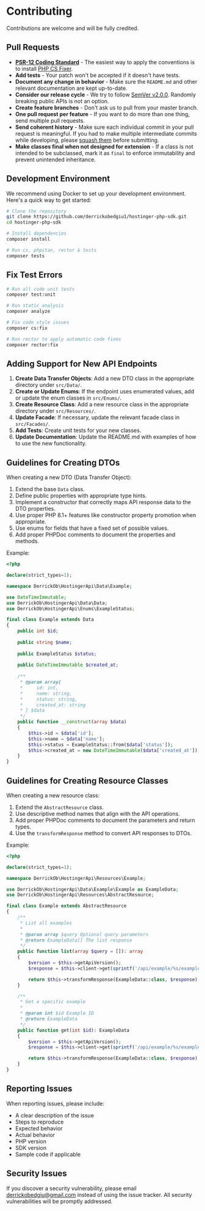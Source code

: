 # Contributing

Contributions are welcome and will be fully credited.

## Pull Requests

- **[PSR-12 Coding Standard](https://www.php-fig.org/psr/psr-12/)** - The easiest way to apply the conventions is to install [PHP CS Fixer](https://github.com/FriendsOfPHP/PHP-CS-Fixer).
- **Add tests** - Your patch won't be accepted if it doesn't have tests.
- **Document any change in behavior** - Make sure the `README.md` and other relevant documentation are kept up-to-date.
- **Consider our release cycle** - We try to follow [SemVer v2.0.0](https://semver.org/). Randomly breaking public APIs is not an option.
- **Create feature branches** - Don't ask us to pull from your master branch.
- **One pull request per feature** - If you want to do more than one thing, send multiple pull requests.
- **Send coherent history** - Make sure each individual commit in your pull request is meaningful. If you had to make multiple intermediate commits while developing, please [squash them](https://www.git-scm.com/book/en/v2/Git-Tools-Rewriting-History#Changing-Multiple-Commit-Messages) before submitting.
- **Make classes final when not designed for extension** - If a class is not intended to be subclassed, mark it as `final` to enforce immutability and prevent unintended inheritance.

## Development Environment

We recommend using Docker to set up your development environment. Here's a quick way to get started:

```bash
# Clone the repository
git clone https://github.com/derrickobedgiu1/hostinger-php-sdk.git
cd hostinger-php-sdk

# Install dependencies
composer install

# Run cs, phpstan, rector & tests
composer tests
```

## Fix Test Errors

```bash
# Run all code unit tests
composer test:unit

# Run static analysis
composer analyze

# Fix code style issues
composer cs:fix

# Run rector to apply automatic code fixes
composer rector:fix
```

## Adding Support for New API Endpoints

1. **Create Data Transfer Objects**: Add a new DTO class in the appropriate directory under `src/Data/`.
2. **Create or Update Enums**: If the endpoint uses enumerated values, add or update the enum classes in `src/Enums/`.
3. **Create Resource Class**: Add a new resource class in the appropriate directory under `src/Resources/`.
4. **Update Facade**: If necessary, update the relevant facade class in `src/Facades/`.
5. **Add Tests**: Create unit tests for your new classes.
6. **Update Documentation**: Update the README.md with examples of how to use the new functionality.

## Guidelines for Creating DTOs

When creating a new DTO (Data Transfer Object):

1. Extend the base `Data` class.
2. Define public properties with appropriate type hints.
3. Implement a constructor that correctly maps API response data to the DTO properties.
4. Use proper PHP 8.1+ features like constructor property promotion when appropriate.
5. Use enums for fields that have a fixed set of possible values.
6. Add proper PHPDoc comments to document the properties and methods.

Example:

```php
<?php

declare(strict_types=1);

namespace DerrickOb\HostingerApi\Data\Example;

use DateTimeImmutable;
use DerrickOb\HostingerApi\Data\Data;
use DerrickOb\HostingerApi\Enums\ExampleStatus;

final class Example extends Data
{
    public int $id;
    
    public string $name;
    
    public ExampleStatus $status;
    
    public DateTimeImmutable $created_at;
    
    /**
     * @param array{
     *     id: int,
     *     name: string,
     *     status: string,
     *     created_at: string
     * } $data
     */
    public function __construct(array $data)
    {
        $this->id = $data['id'];
        $this->name = $data['name'];
        $this->status = ExampleStatus::from($data['status']);
        $this->created_at = new DateTimeImmutable($data['created_at']);
    }
}
```

## Guidelines for Creating Resource Classes

When creating a new resource class:

1. Extend the `AbstractResource` class.
2. Use descriptive method names that align with the API operations.
3. Add proper PHPDoc comments to document the parameters and return types.
4. Use the `transformResponse` method to convert API responses to DTOs.

Example:

```php
<?php

declare(strict_types=1);

namespace DerrickOb\HostingerApi\Resources\Example;

use DerrickOb\HostingerApi\Data\Example\Example as ExampleData;
use DerrickOb\HostingerApi\Resources\AbstractResource;

final class Example extends AbstractResource
{
    /**
     * List all examples
     *
     * @param array $query Optional query parameters
     * @return ExampleData[] The list response
     */
    public function list(array $query = []): array
    {
        $version = $this->getApiVersion();
        $response = $this->client->get(sprintf('/api/example/%s/examples', $version), $query);

        return $this->transformResponse(ExampleData::class, $response);
    }

    /**
     * Get a specific example
     *
     * @param int $id Example ID
     * @return ExampleData
     */
    public function get(int $id): ExampleData
    {
        $version = $this->getApiVersion();
        $response = $this->client->get(sprintf('/api/example/%s/examples/%d', $version, $id));

        return $this->transformResponse(ExampleData::class, $response);
    }
}
```

## Reporting Issues

When reporting issues, please include:
- A clear description of the issue
- Steps to reproduce
- Expected behavior
- Actual behavior
- PHP version
- SDK version
- Sample code if applicable

## Security Issues

If you discover a security vulnerability, please email [derrickobedgiu@gmail.com](mailto:derrickobedgiu@gmail.com) instead of using the issue tracker. All security vulnerabilities will be promptly addressed.